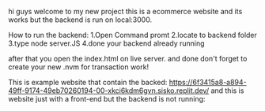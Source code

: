 hi guys welcome to my new project this is a ecommerce website and its works but the backend is run on local:3000.

How to run the backend:
1.Open Command promt
2.locate to backend folder
3.type node server.JS
4.done your backend already  running

after that you open the index.html on live server. and done 
don't forget to create your new .nvm for transaction work!

This is example website that contain the backed: https://6f3415a8-a894-49ff-9174-49eb70260194-00-xkci6kdm6gvn.sisko.replit.dev/
and this is website just with a front-end but the backend is not running: 
